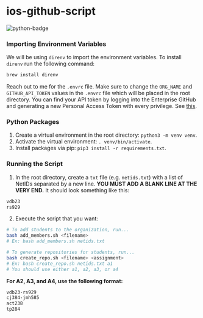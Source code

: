 # ios-github-script
![python-badge](https://img.shields.io/badge/python-3670A0?style=for-the-badge&logo=python&logoColor=ffdd54)

### Importing Environment Variables

We will be using `direnv` to import the environment variables. To install `direnv` run the following command:

```bash
brew install direnv
```
Reach out to me for the `.envrc` file. Make sure to change the `ORG_NAME` and `GITHUB_API_TOKEN` values in the `.envrc` file which will be placed in the root directory. You can find your API token by logging into the Enterprise GitHub and generating a new Personal Access Token with every privilege. See [this](https://docs.github.com/en/authentication/keeping-your-account-and-data-secure/managing-your-personal-access-tokens).


### Python Packages

1. Create a virtual environment in the root directory: `python3 -m venv venv`.
2. Activate the virtual environment: `. venv/bin/activate`.
3. Install packages via pip: `pip3 install -r requirements.txt`.

### Running the Script

1. In the root directory, create a `txt` file (e.g. `netids.txt`) with a list of NetIDs separated by a new line. **YOU MUST ADD A BLANK LINE AT THE VERY END.** It should look something like this:
```bash
vdb23
rs929


```

2. Execute the script that you want:

```bash
# To add students to the organization, run...
bash add_members.sh <filename>
# Ex: bash add_members.sh netids.txt

# To generate repositories for students, run...
bash create_repo.sh <filename> <assignment>
# Ex: bash create_repo.sh netids.txt a1
# You should use either a1, a2, a3, or a4
```

**For A2, A3, and A4, use the following format:**

```bash
vdb23-rs929
cj384-jmh585
act238
tp284


```
